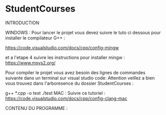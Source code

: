 # StudentCourses

INTRODUCTION

WINDOWS :
Pour lancer le projet vous devez suivre le tuto ci dessous pour installer le compilateur G++ :

https://code.visualstudio.com/docs/cpp/config-mingw

et a l'etape 4 suivre les instructions pour installer mingw : https://www.msys2.org/

Pour compiler le projet vous avez besoin des lignes de commandes suivante dans un terminal sur visual studio code: Attention veillez a bien vous trouvez dans l'arboresence du dossier StudentCourses :

g++ *.cpp -o test
./test
MAC : Suivre ce tutoriel :
https://code.visualstudio.com/docs/cpp/config-clang-mac

CONTENU DU PROGRAMME :
